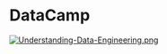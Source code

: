 # DataCamp


[![Understanding-Data-Engineering.png](https://i.postimg.cc/BQcDzN5D/Understanding-Data-Engineering.png)](https://postimg.cc/hfvfzL5P)
